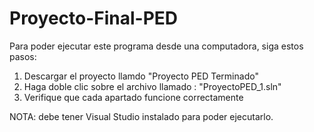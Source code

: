 # Proyecto-Final-PED
Para poder ejecutar este programa desde una computadora, siga estos pasos:
1. Descargar el proyecto llamdo "Proyecto PED Terminado"
2. Haga doble clic sobre el archivo llamado : "ProyectoPED_1.sln"
3. Verifique que cada apartado funcione correctamente

NOTA: debe tener Visual Studio instalado para poder ejecutarlo.
